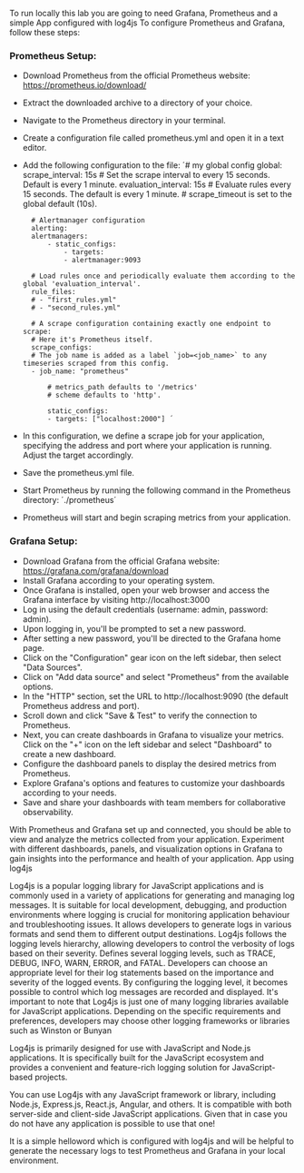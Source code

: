 To run locally this lab you are going to need Grafana, Prometheus and a simple App configured with log4js
To configure Prometheus and Grafana, follow these steps:

### Prometheus Setup:
- Download Prometheus from the official Prometheus website: https://prometheus.io/download/ 
- Extract the downloaded archive to a directory of your choice.
- Navigate to the Prometheus directory in your terminal.
- Create a configuration file called prometheus.yml and open it in a text editor.
- Add the following configuration to the file:
        ´# my global config
        global:
        scrape_interval: 15s # Set the scrape interval to every 15 seconds. Default is every 1 minute.
        evaluation_interval: 15s # Evaluate rules every 15 seconds. The default is every 1 minute.
        # scrape_timeout is set to the global default (10s).

        # Alertmanager configuration
        alerting:
        alertmanagers:
            - static_configs:
                - targets:
                - alertmanager:9093

        # Load rules once and periodically evaluate them according to the global 'evaluation_interval'.
        rule_files:
        # - "first_rules.yml"
        # - "second_rules.yml"

        # A scrape configuration containing exactly one endpoint to scrape:
        # Here it's Prometheus itself.
        scrape_configs:
        # The job name is added as a label `job=<job_name>` to any timeseries scraped from this config.
        - job_name: "prometheus"

            # metrics_path defaults to '/metrics'
            # scheme defaults to 'http'.

            static_configs:
            - targets: ["localhost:2000"] ´
- In this configuration, we define a scrape job for your application, specifying the address and port where your application is running. Adjust the target accordingly.
- Save the prometheus.yml file.
- Start Prometheus by running the following command in the Prometheus directory:
    ´./prometheus´
- Prometheus will start and begin scraping metrics from your application.

### Grafana Setup:
- Download Grafana from the official Grafana website: https://grafana.com/grafana/download 
- Install Grafana according to your operating system.
- Once Grafana is installed, open your web browser and access the Grafana interface by visiting http://localhost:3000 
- Log in using the default credentials (username: admin, password: admin).
- Upon logging in, you'll be prompted to set a new password.
- After setting a new password, you'll be directed to the Grafana home page.
- Click on the "Configuration" gear icon on the left sidebar, then select "Data Sources".
- Click on "Add data source" and select "Prometheus" from the available options.
- In the "HTTP" section, set the URL to http://localhost:9090 (the default Prometheus address and port).
- Scroll down and click "Save & Test" to verify the connection to Prometheus.
- Next, you can create dashboards in Grafana to visualize your metrics. Click on the "+" icon on the left sidebar and select "Dashboard" to create a new dashboard.
- Configure the dashboard panels to display the desired metrics from Prometheus.
- Explore Grafana's options and features to customize your dashboards according to your needs.
- Save and share your dashboards with team members for collaborative observability.

With Prometheus and Grafana set up and connected, you should be able to view and analyze the metrics collected from your application. Experiment with different dashboards, panels, and visualization options in Grafana to gain insights into the performance and health of your application. 
App using log4js

Log4js is a popular logging library for JavaScript applications and is commonly used in a variety of applications for generating and managing log messages. It is suitable for local development, debugging, and production environments where logging is crucial for monitoring application behaviour and troubleshooting issues. It allows developers to generate logs in various formats and send them to different output destinations. Log4js follows the logging levels hierarchy, allowing developers to control the verbosity of logs based on their severity.
Defines several logging levels, such as TRACE, DEBUG, INFO, WARN, ERROR, and FATAL. Developers can choose an appropriate level for their log statements based on the importance and severity of the logged events. By configuring the logging level, it becomes possible to control which log messages are recorded and displayed.
It's important to note that Log4js is just one of many logging libraries available for JavaScript applications. Depending on the specific requirements and preferences, developers may choose other logging frameworks or libraries such as Winston or Bunyan

Log4js is primarily designed for use with JavaScript and Node.js applications. It is specifically built for the JavaScript ecosystem and provides a convenient and feature-rich logging solution for JavaScript-based projects.

You can use Log4js with any JavaScript framework or library, including Node.js, Express.js, React.js, Angular, and others. It is compatible with both server-side and client-side JavaScript applications.
Given that in case you do not have any application is possible to use that one!

It is a simple helloword which is configured with log4js and will be helpful to generate the necessary logs to test Prometheus and Grafana in your local environment.

